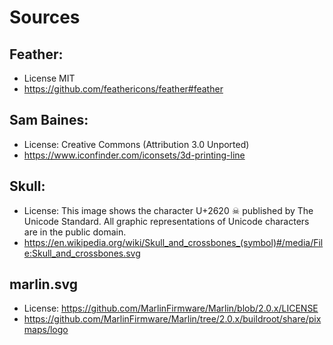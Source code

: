 # Sources
## Feather:
 * License MIT
 * https://github.com/feathericons/feather#feather

## Sam Baines:
 * License: Creative Commons (Attribution 3.0 Unported)
 * https://www.iconfinder.com/iconsets/3d-printing-line

## Skull:
 * License: This image shows the character U+2620 ☠ published by The Unicode Standard. All graphic representations of Unicode characters are in the public domain.
 * https://en.wikipedia.org/wiki/Skull_and_crossbones_(symbol)#/media/File:Skull_and_crossbones.svg

## marlin.svg
 * License: https://github.com/MarlinFirmware/Marlin/blob/2.0.x/LICENSE
 * https://github.com/MarlinFirmware/Marlin/tree/2.0.x/buildroot/share/pixmaps/logo
